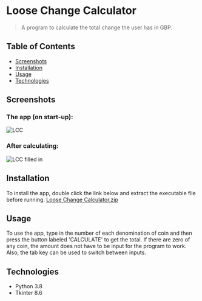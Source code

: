 # Loose Change Calculator
> A program to calculate the total change the user has in GBP.


<!-- TABLE OF CONTENTS -->
## Table of Contents
* [Screenshots](#screenshots)
* [Installation](#installation)
* [Usage](#usage)
* [Technologies](#technologies)

<!-- Screenshots -->
## Screenshots
### The app (on start-up):
![LCC](https://user-images.githubusercontent.com/44094740/98406966-c2b00280-2066-11eb-8773-5f855aa8fdbf.png) 

### After calculating:
![LCC filled in](https://user-images.githubusercontent.com/44094740/98407627-e4f65000-2067-11eb-89a2-cabf69c21466.png)


<!-- How to install the program -->
## Installation
To install the app, double click the link below and extract the executable file before running.
[Loose Change Calculator.zip](https://github.com/Jamnic98/scrabble-scorekeeper/files/5503298/Loose.Change.Calculator.zip)


<!-- Usage examples -->
## Usage
To use the app, type in the number of each denomination of coin and then press the button labeled 'CALCULATE' to get the total.
If there are zero of any coin, the amount does not have to be input for the program to work. Also, the tab key can be used to switch between inputs.


<!-- Technologies used in development -->
## Technologies
* Python 3.8
* Tkinter 8.6
